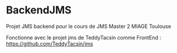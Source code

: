 BackendJMS
==========

Projet JMS backend pour le cours de JMS Master 2 MIAGE Toulouse

Fonctionne avec le projet jms de TeddyTacsin comme FrontEnd :
https://github.com/TeddyTacsin/jms
